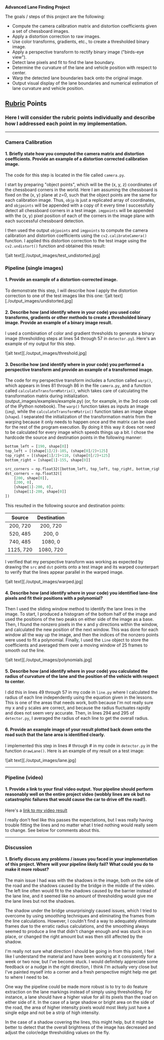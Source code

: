 **Advanced Lane Finding Project**

The goals / steps of this project are the following:

* Compute the camera calibration matrix and distortion coefficients given a set of chessboard images.
* Apply a distortion correction to raw images.
* Use color transforms, gradients, etc., to create a thresholded binary image.
* Apply a perspective transform to rectify binary image ("birds-eye view").
* Detect lane pixels and fit to find the lane boundary.
* Determine the curvature of the lane and vehicle position with respect to center.
* Warp the detected lane boundaries back onto the original image.
* Output visual display of the lane boundaries and numerical estimation of lane curvature and vehicle position.

## [Rubric](https://review.udacity.com/#!/rubrics/571/view) Points

### Here I will consider the rubric points individually and describe how I addressed each point in my implementation.  

---

### Camera Calibration

#### 1. Briefly state how you computed the camera matrix and distortion coefficients. Provide an example of a distortion corrected calibration image.

The code for this step is located in the file called `camera.py`.  

I start by preparing "object points", which will be the (x, y, z) coordinates of the chessboard corners in the world. Here I am assuming the chessboard is fixed on the (x, y) plane at z=0, such that the object points are the same for each calibration image.  Thus, `objp` is just a replicated array of coordinates, and `objpoints` will be appended with a copy of it every time I successfully detect all chessboard corners in a test image.  `imgpoints` will be appended with the (x, y) pixel position of each of the corners in the image plane with each successful chessboard detection.  

I then used the output `objpoints` and `imgpoints` to compute the camera calibration and distortion coefficients using the `cv2.calibrateCamera()` function.  I applied this distortion correction to the test image using the `cv2.undistort()` function and obtained this result:

![alt text][./output_images/test_undistorted.jpg]

### Pipeline (single images)

#### 1. Provide an example of a distortion-corrected image.

To demonstrate this step, I will describe how I apply the distortion correction to one of the test images like this one:
![alt text][./output_images/undistorted.jpg]

#### 2. Describe how (and identify where in your code) you used color transforms, gradients or other methods to create a thresholded binary image.  Provide an example of a binary image result.

I used a combination of color and gradient thresholds to generate a binary image (thresholding steps at lines 54 through 57 in `detector.py`).  Here's an example of my output for this step.

![alt text][./output_images/threshold.jpg]

#### 3. Describe how (and identify where in your code) you performed a perspective transform and provide an example of a transformed image.

The code for my perspective transform includes a function called `warp()`, which appears in lines 81 through 86 in the file `camera.py`, and a function called `calculateTransformMatrix()`, which takes care of calculating the transformation matrix during initialization. (output_images/examples/example.py) (or, for example, in the 3rd code cell of the IPython notebook).  The `warp()` function takes as inputs an image (`img`), while the `calculateTransformMatrix()` function takes an image shape (`shape`). I separated the initialization of the transformation matrix from the warping because it only needs to happen once and the matrix can be used for the rest of the program execution. By doing it this way it does not need to be calculated for every image which speeds things up a bit. I chose the hardcode the source and destination points in the following manner:

```python
bottom_left = [190, shape[0]]
top_left = [(shape[1]/2)-105, (shape[0]/2)+125]
top_right = [(shape[1]/2)+110, (shape[0]/2)+125]
bottom_right = [shape[1]-155, shape[0]]

src_corners = np.float32([bottom_left, top_left, top_right, bottom_right])
dst_corners = np.float32([
    [200, shape[0]],
    [200, 0],
    [shape[1]-200, 0],
    [shape[1]-200, shape[0]]
])
```

This resulted in the following source and destination points:

| Source        | Destination   |
|:-------------:|:-------------:|
| 200, 720      | 200, 720      |
| 520, 485      | 200, 0        |
| 740, 485      | 1080, 0       |
| 1125, 720     | 1080, 720     |

I verified that my perspective transform was working as expected by drawing the `src` and `dst` points onto a test image and its warped counterpart to verify that the lines appear parallel in the warped image.

![alt text][./output_images/warped.jpg]

#### 4. Describe how (and identify where in your code) you identified lane-line pixels and fit their positions with a polynomial?

Then I used the sliding window method to identify the lane lines in the image. To start, I produced a histogram of the bottom half of the image and used the positions of the two peaks on either side of the image as a base. Then, I found the nonzero pixels in the x and y directions within the window, and calculated the new position of the next window. This was done for each window all the way up the image, and then the indices of the nonzero points were used to fit a polynomial. Finally, I used the `Line` object to store the coefficients and averaged them over a moving window of 25 frames to smooth out the line.

![alt text][./output_images/polynomials.jpg]

#### 5. Describe how (and identify where in your code) you calculated the radius of curvature of the lane and the position of the vehicle with respect to center.

I did this in lines 49 through 57 in my code in `line.py` where I calculated the radius of each line independently using the equation given in the lessons. This is one of the areas that needs work, both because I'm not really sure my x and y scales are correct, and because the radius fluctuates rapidly and does not seem very accurate. Then, in lines 294 and 295 of `detector.py`, I averaged the radius of each line to get the overall radius.

#### 6. Provide an example image of your result plotted back down onto the road such that the lane area is identified clearly.

I implemented this step in lines # through # in my code in `detector.py` in the function `drawLane()`.  Here is an example of my result on a test image:

![alt text][./output_images/lane.jpg]

---

### Pipeline (video)

#### 1. Provide a link to your final video output.  Your pipeline should perform reasonably well on the entire project video (wobbly lines are ok but no catastrophic failures that would cause the car to drive off the road!).

Here's a [link to my video result](./output.mp4)

I really don't feel like this passes the expectations, but I was really having trouble fitting the lines and no matter what I tried nothing would really seem to change. See below for comments about this.

---

### Discussion

#### 1. Briefly discuss any problems / issues you faced in your implementation of this project.  Where will your pipeline likely fail?  What could you do to make it more robust?

The main issue I had was with the shadows in the image, both on the side of the road and the shadows caused by the bridge in the middle of the video. The left line often would fit to the shadows caused by the barrier instead of the lane line, and it seemed like no amount of thresholding would give me the lane lines but not the shadows.

The shadow under the bridge unsurprisingly caused issues, which I tried to overcome by using smoothing techniques and eliminating the frames from the line calculations. However, I couldn't find a way to adequately eliminate frames due to the erratic radius calculations, and the smoothing always seemed to produce a line that didn't change enough and was stuck in on place, or changed the right amount but was then still affected by the shadow.

I'm really not sure what direction I should be going in from this point, I feel like I understand the material and have been working at it consistently for a week or two now, but I've become stuck. I would definitely appreciate some feedback or a nudge in the right direction, I think I'm actually very close but I've painted myself into a corner and a fresh perspective might help me get to where I need to be.

One way the pipeline could be made more robust is to try to do feature extraction on the lane markings instead of simply using thresholding. For instance, a lane should have a higher value for all its pixels than the road on either side of it. In the case of a large shadow or bright area on the side of the road, the area of higher intensity pixels would most likely just have a single edge and not be a strip of high intensity.

In the case of a shadow covering the lines, this might help, but it might be better to detect that the overall brightness of the image has decreased and adjust the color/edge thresholding values on the fly.
